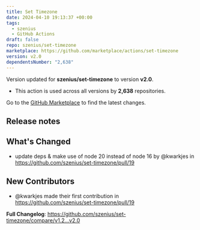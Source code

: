 ```yaml
---
title: Set Timezone
date: 2024-04-10 19:13:37 +00:00
tags:
  - szenius
  - GitHub Actions
draft: false
repo: szenius/set-timezone
marketplace: https://github.com/marketplace/actions/set-timezone
version: v2.0
dependentsNumber: "2,638"
---
```



Version updated for **szenius/set-timezone** to version **v2.0**.
- This action is used across all versions by **2,638** repositories.

Go to the [GitHub Marketplace](https://github.com/marketplace/actions/set-timezone) to find the latest changes.

## Release notes

## What's Changed
* update deps & make use of node 20 instead of node 16 by @kwarkjes in https://github.com/szenius/set-timezone/pull/19

## New Contributors
* @kwarkjes made their first contribution in https://github.com/szenius/set-timezone/pull/19

**Full Changelog**: https://github.com/szenius/set-timezone/compare/v1.2...v2.0
